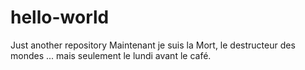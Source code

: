 # hello-world
Just another repository
  Maintenant je suis la Mort, le destructeur des mondes ... mais seulement le lundi avant le café.
